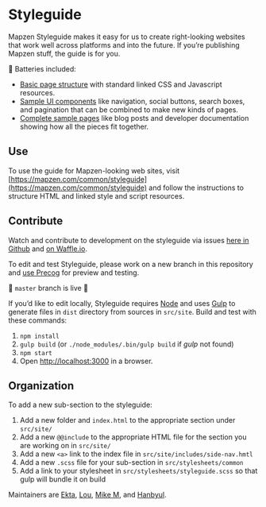 Styleguide
==========

Mapzen Styleguide makes it easy for us to create right-looking websites that
work well across platforms and into the future. If you’re publishing Mapzen
stuff, the guide is for you.

🔋 Batteries included:

* [Basic page structure](https://mapzen.com/common/styleguide/index.html) with
  standard linked CSS and Javascript resources.
* [Sample UI components](https://mapzen.com/common/styleguide/ui-components.html)
  like navigation, social buttons, search boxes, and pagination that can be
  combined to make new kinds of pages.
* [Complete sample pages](https://mapzen.com/common/styleguide/#sample-pages)
  like blog posts and developer documentation showing how all the pieces fit
  together.

Use
---

To use the guide for Mapzen-looking web sites, visit
[https://mapzen.com/common/styleguide](https://mapzen.com/common/styleguide)
and follow the instructions to structure HTML and linked style and script
resources.

Contribute
----------

Watch and contribute to development on the styleguide via issues
[here in Github](https://github.com/mapzen/styleguide/issues)
and [on Waffle.io](https://waffle.io/mapzen/styleguide).

To edit and test Styleguide, please work on a new branch in this repository and
[use Precog](http://precog.mapzen.com/mapzen/styleguide) for preview and
testing.

🚧 `master` branch is live 🚧

If you’d like to edit locally, Styleguide requires [Node](https://nodejs.org/)
and uses [Gulp](http://gulpjs.com) to generate files in `dist` directory from
sources in `src/site`. Build and test with these commands:

1. `npm install`
2. `gulp build` (or `./node_modules/.bin/gulp build` if _gulp_ not found)
3. `npm start`
4. Open [http://localhost:3000](http://localhost:3000) in a browser.

Organization
------------

To add a new sub-section to the styleguide:
1. Add a new folder and `index.html` to the appropriate section under `src/site/`
2. Add a new `@@include` to the appropriate HTML file for the section you are working on in `src/site/`
3. Add a new `<a>` link to the index file in `src/site/includes/side-nav.hmtl`
4. Add a new `.scss` file for your sub-section in `src/stylesheets/common`
5. Add a link to your stylesheet in `src/stylesheets/styleguide.scss` so that gulp will bundle it on build

Maintainers are [Ekta](https://github.com/souperneon),
[Lou](https://github.com/louh), [Mike M](https://github.com/migurski),
and [Hanbyul](https://github.com/hanbyul-here).
